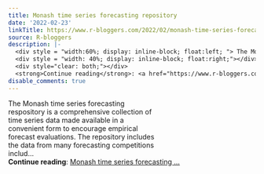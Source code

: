 ```yaml
---
title: Monash time series forecasting repository
date: '2022-02-23'
linkTitle: https://www.r-bloggers.com/2022/02/monash-time-series-forecasting-repository/
source: R-bloggers
description: |-
  <div style = "width:60%; display: inline-block; float:left; "> The Monash time series forecasting respository is a comprehensive collection of time series data made available in a convenient form to encourage empirical forecast evaluations. The repository includes the data from many forecasting competitions includ...</div>
  <div style = "width: 40%; display: inline-block; float:right;"></div>
  <div style="clear: both;"></div>
  <strong>Continue reading</strong>: <a href="https://www.r-bloggers.com/2022/02/monash-time-series-forecasting-repository/">Monash time series forecasting ...
disable_comments: true
---
```

<div style = "width:60%; display: inline-block; float:left; "> The Monash time series forecasting respository is a comprehensive collection of time series data made available in a convenient form to encourage empirical forecast evaluations. The repository includes the data from many forecasting competitions includ...</div>
<div style = "width: 40%; display: inline-block; float:right;"></div>
<div style="clear: both;"></div>
<strong>Continue reading</strong>: <a href="https://www.r-bloggers.com/2022/02/monash-time-series-forecasting-repository/">Monash time series forecasting ...